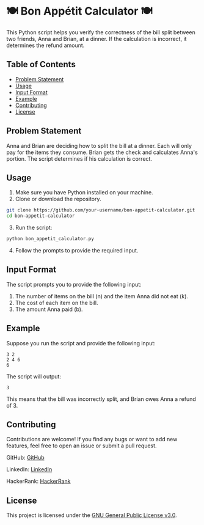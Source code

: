 # 🍽️ Bon Appétit Calculator 🍽️
 
This Python script helps you verify the correctness of the bill split between two friends, Anna and Brian, at a dinner. If the calculation is incorrect, it determines the refund amount.
  
## Table of Contents

- [Problem Statement](#problem-statement)
- [Usage](#usage)
- [Input Format](#input-format)
- [Example](#example)
- [Contributing](#contributing)
- [License](#license)

## Problem Statement

Anna and Brian are deciding how to split the bill at a dinner. Each will only pay for the items they consume. Brian gets the check and calculates Anna's portion. The script determines if his calculation is correct. 

## Usage

1. Make sure you have Python installed on your machine.
2. Clone or download the repository.

```bash
git clone https://github.com/your-username/bon-appetit-calculator.git
cd bon-appetit-calculator
```

3. Run the script:

```bash
python bon_appetit_calculator.py
```

4. Follow the prompts to provide the required input.

## Input Format

The script prompts you to provide the following input:

1. The number of items on the bill (n) and the item Anna did not eat (k).
2. The cost of each item on the bill.
3. The amount Anna paid (b).

## Example

Suppose you run the script and provide the following input:

```
3 2
2 4 6
6
```

The script will output:

```
3
```

This means that the bill was incorrectly split, and Brian owes Anna a refund of 3.

## Contributing

Contributions are welcome! If you find any bugs or want to add new features, feel free to open an issue or submit a pull request.

GitHub: [GitHub](https://github.com/Maham-j)

LinkedIn: [LinkedIn](https://www.linkedin.com/in/maham-jamil-268584267)

HackerRank: [HackerRank](https://www.hackerrank.com/maham_jamil)


## License

This project is licensed under the [GNU General Public License v3.0](LICENSE).



